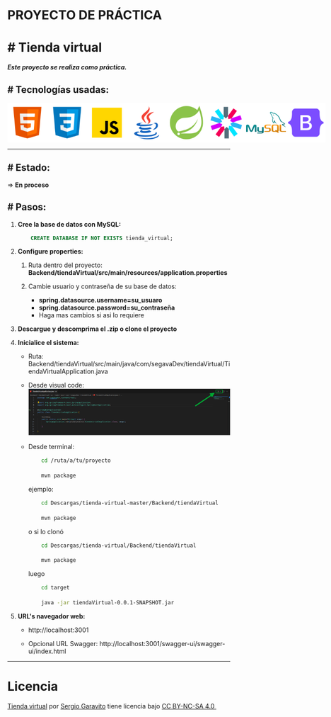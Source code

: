 # PROYECTO DE PRÁCTICA

# # Tienda virtual

***Este proyecto se realiza como práctica.***

## # Tecnologías usadas:

<div style="display: flex; justify-content: space-evenly">
    <img src="./assets/html.png" alt="html logo" width=100px; height=90px>
    <img src="./assets/css.png" alt="html logo" width=100px; height=90px>
    <img src="./assets/javaScript.png" alt="html logo" width=100px; height=90px>
    <img src="./assets/java.png" alt="html logo" width=100px; height=90px>
    <img src="./assets/Spring Boot.png" alt="html logo" width=100px; height=90px>
    <img src="./assets/jwt.png" alt="html logo" width=100px; height=90px>
    <img src="./assets/MySQL.png" alt="html logo" width=100px; height=90px;>
    <img src="./assets/bootstrap.png" alt="html logo" width=100px; height=90px>
</div>

---

## # Estado:
=> **En proceso**

## # Pasos:

1. **Cree la base de datos con MySQL:**

    ~~~sql
        CREATE DATABASE IF NOT EXISTS tienda_virtual;
    ~~~

1. **Configure properties:**
    1. Ruta dentro del proyecto: **Backend/tiendaVirtual/src/main/resources/application.properties**

    2. Cambie usuario y contraseña de su base de datos:
        * **spring.datasource.username=su_usuaro**
        * **spring.datasource.password=su_contraseña**
        * Haga mas cambios si asi lo requiere

1. **Descargue y descomprima el .zip o clone el proyecto**

1. **Inicialice el sistema:**

    * Ruta: Backend/tiendaVirtual/src/main/java/com/segavaDev/tiendaVirtual/TiendaVirtualApplication.java

    * Desde visual code:
        ![Imagen guia](./assets/VISUAL%20CODE.png)

    * Desde terminal:

        ~~~bash
            cd /ruta/a/tu/proyecto

            mvn package
        ~~~

        ejemplo:
        ~~~bash
            cd Descargas/tienda-virtual-master/Backend/tiendaVirtual

            mvn package
        ~~~

        o si lo clonó

        ~~~bash
            cd Descargas/tienda-virtual/Backend/tiendaVirtual

            mvn package
        ~~~


        luego
        ~~~bash
            cd target

            java -jar tiendaVirtual-0.0.1-SNAPSHOT.jar
        ~~~

1. **URL's navegador web:**
    * http://localhost:3001

    * Opcional URL Swagger:
        http://localhost:3001/swagger-ui/swagger-ui/index.html


---
# Licencia

<p xmlns:cc="http://creativecommons.org/ns#" xmlns:dct="http://purl.org/dc/terms/"><a property="dct:title" rel="cc:attributionURL" href="https://github.com/SegavaDev/tienda-virtual">Tienda virtual</a> por <a rel="cc:attributionURL dct:creator" property="cc:attributionName" href="https://github.com/SegavaDev">Sergio Garavito</a> tiene licencia bajo <a href="https://creativecommons.org/licenses/by-nc-sa/4.0/?ref=chooser-v1" target="_blank" rel="license noopener noreferrer" style="display:inline-block;">CC BY-NC-SA 4.0 <img style="height:22px!important;margin-left:3px;vertical-align:text-bottom;" src="https://mirrors.creativecommons.org/presskit/icons/cc.svg?ref=chooser-v1" alt=""><img style="height:22px!important;margin-left:3px;vertical-align:text-bottom;" src="https://mirrors.creativecommons.org/presskit/icons/by.svg?ref=chooser-v1" alt=""><img style="height:22px!important;margin-left:3px;vertical-align:text-bottom;" src="https://mirrors.creativecommons.org/presskit/icons/nc.svg?ref=chooser-v1" alt=""><img style="height:22px!important;margin-left:3px;vertical-align:text-bottom;" src="https://mirrors.creativecommons.org/presskit/icons/sa.svg?ref=chooser-v1" alt=""></a></p>